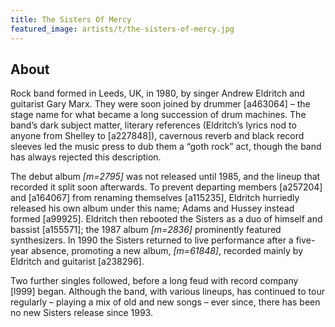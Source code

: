 ```yaml
---
title: The Sisters Of Mercy
featured_image: artists/t/the-sisters-of-mercy.jpg
---
```

## About

Rock band formed in Leeds, UK, in 1980, by singer Andrew Eldritch and guitarist Gary Marx. They were soon joined by drummer [a463064] – the stage name for what became a long succession of drum machines. The band’s dark subject matter, literary references (Eldritch’s lyrics nod to anyone from Shelley to [a227848]), cavernous reverb and black record sleeves led the music press to dub them a “goth rock” act, though the band has always rejected this description.

The debut album *[m=2795]* was not released until 1985, and the lineup that recorded it split soon afterwards. To prevent departing members [a257204] and [a164067] from renaming themselves [a115235], Eldritch hurriedly released his own album under this name; Adams and Hussey instead formed [a99925]. Eldritch then rebooted the Sisters as a duo of himself and bassist [a155571]; the 1987 album *[m=2836]* prominently featured synthesizers. In 1990 the Sisters returned to live performance after a five-year absence, promoting a new album, *[m=61848]*, recorded mainly by Eldritch and guitarist [a238296].

Two further singles followed, before a long feud with record company [l999] began. Although the band, with various lineups, has continued to tour regularly – playing a mix of old and new songs – ever since, there has been no new Sisters release since 1993.
